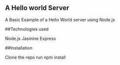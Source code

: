 ## A Hello world Server

A Basic Example of a Hello World server using Node.js

##Technologies used

Node.js
Jasmine
Express

##Installation

Clone the repo
run npm install

